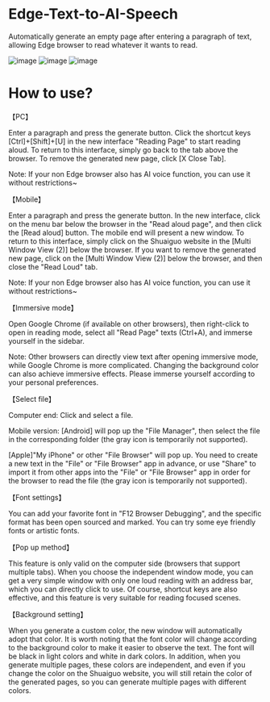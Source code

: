 # Edge-Text-to-AI-Speech

Automatically generate an empty page after entering a paragraph of text, allowing Edge browser to read whatever it wants to read.


![image](https://github.com/user-attachments/assets/6a59fae3-dab5-4ef6-ac5d-2c2e2f56e815)
![image](https://github.com/user-attachments/assets/36b1c764-8dd6-4a22-94e1-ffd2a1dbfcab)
![image](https://github.com/user-attachments/assets/be1a2ca5-40c5-46d3-a6cd-a0a4d6e7bcc3)

# How to use?

【PC】

Enter a paragraph and press the generate button. Click the shortcut keys [Ctrl]+[Shift]+[U] in the new interface "Reading Page" to start reading aloud. To return to this interface, simply go back to the tab above the browser. To remove the generated new page, click [X Close Tab].

Note: If your non Edge browser also has AI voice function, you can use it without restrictions~

【Mobile】

Enter a paragraph and press the generate button. In the new interface, click on the menu bar below the browser in the "Read aloud page", and then click the [Read aloud] button. The mobile end will present a new window. To return to this interface, simply click on the Shuaiguo website in the [Multi Window View (2)] below the browser. If you want to remove the generated new page, click on the [Multi Window View (2)] below the browser, and then close the "Read Loud" tab.

Note: If your non Edge browser also has AI voice function, you can use it without restrictions~

【Immersive mode】

Open Google Chrome (if available on other browsers), then right-click to open in reading mode, select all "Read Page" texts (Ctrl+A), and immerse yourself in the sidebar.

Note: Other browsers can directly view text after opening immersive mode, while Google Chrome is more complicated. Changing the background color can also achieve immersive effects. Please immerse yourself according to your personal preferences.

【Select file】

Computer end: Click and select a file.

Mobile version: [Android] will pop up the "File Manager", then select the file in the corresponding folder (the gray icon is temporarily not supported).

[Apple]"My iPhone" or other "File Browser" will pop up. You need to create a new text in the "File" or "File Browser" app in advance, or use "Share" to import it from other apps into the "File" or "File Browser" app in order for the browser to read the file (the gray icon is temporarily not supported).

【Font settings】

You can add your favorite font in "F12 Browser Debugging", and the specific format has been open sourced and marked. You can try some eye friendly fonts or artistic fonts.

【Pop up method】

This feature is only valid on the computer side (browsers that support multiple tabs). When you choose the independent window mode, you can get a very simple window with only one loud reading with an address bar, which you can directly click to use. Of course, shortcut keys are also effective, and this feature is very suitable for reading focused scenes.

【Background setting】

When you generate a custom color, the new window will automatically adopt that color. It is worth noting that the font color will change according to the background color to make it easier to observe the text. The font will be black in light colors and white in dark colors. In addition, when you generate multiple pages, these colors are independent, and even if you change the color on the Shuaiguo website, you will still retain the color of the generated pages, so you can generate multiple pages with different colors.
